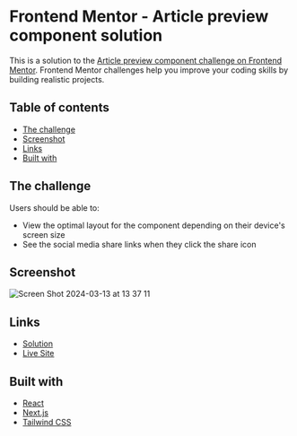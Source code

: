 # Frontend Mentor - Article preview component solution

This is a solution to the [Article preview component challenge on Frontend Mentor](https://www.frontendmentor.io/challenges/article-preview-component-dYBN_pYFT). Frontend Mentor challenges help you improve your coding skills by building realistic projects.

## Table of contents

- [The challenge](#the-challenge)
- [Screenshot](#screenshot)
- [Links](#links)
- [Built with](#built-with)

## The challenge

Users should be able to:

- View the optimal layout for the component depending on their device's screen size
- See the social media share links when they click the share icon

## Screenshot

![Screen Shot 2024-03-13 at 13 37 11](https://github.com/palmeiroerick/article-preview-component/assets/148393698/5ea88a94-7653-4f6c-8932-b9a6cae25e38)

## Links

- [Solution](https://github.com/palmeiroerick/article-preview-component/)
- [Live Site](https://article-preview-component-woad-pi.vercel.app/)

## Built with

- [React](https://reactjs.org/)
- [Next.js](https://nextjs.org/)
- [Tailwind CSS](https://tailwindcss.com/)
